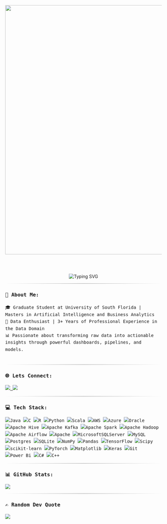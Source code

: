 

<div align="center">

  <!-- 🔹 Custom Header Image -->
  <img src="https://t3.ftcdn.net/jpg/07/11/26/60/360_F_711266053_vk4mgNhKyUXqFgxEuQ8xOQkKQ03fg7Vj.jpg" width="800"/>

<br><br>


  <img src="https://readme-typing-svg.demolab.com?font=Fira+Code&duration=2000&pause=1000&color=007ACC&center=true&vCenter=true&width=600&lines=Hi%2C+I'm+Shwetha+Sunkara!;Data+Engineer+%7C+Data+Analyst;SQL+%7C+Python+%7C+Power+BI+%7C+Tableau;ETL+Pipelines+%7C+Data+Warehousing+%7C+PySpark;Azure+Data+Factory+%7C+Databricks+%7C+Snowflake+%7C+Hive" alt="Typing SVG" />

</div>

<div style="font-family: 'Fira Code', monospace; font-size: 14px; line-height: 1.6;">
<hr style="border: none; height: 1px; background: linear-gradient(to right, transparent, #999, transparent);"/>


### 💫 About Me:
🎓 Graduate Student at University of South Florida | Masters in Artificial Intelligence and Business Analytics  <br>💼 Data Enthusiast | 3+ Years of Professional Experience in the Data Domain  <br>📊 Passionate about transforming raw data into actionable insights through powerful dashboards, pipelines, and models.<br><br>

<hr style="border: none; height: 1px; background: linear-gradient(to right, transparent, #999, transparent);"/>

### 🌐 Lets Connect:
<p>
  <a href="https://www.linkedin.com/in/shwetha-sunkara" target="_blank">
    <img src="https://img.shields.io/badge/LINKEDIN-SHWETHASUNKARA-0077B5?style=for-the-badge&logo=linkedin&logoColor=white"/>
  </a>
  <a href="mailto:shwethasunkarawork@gmail.com">
    <img src="https://img.shields.io/badge/EMAIL-SHWETHASUNKARAWORK@GMAIL.COM-D14836?style=for-the-badge&logo=gmail&logoColor=white"/>
  </a>
</p>
<hr style="border: none; height: 1px; background: linear-gradient(to right, transparent, #999, transparent);"/>

### 💻 Tech Stack:
![Java](https://img.shields.io/badge/java-%23ED8B00.svg?style=flat&logo=openjdk&logoColor=white) ![C](https://img.shields.io/badge/c-%2300599C.svg?style=flat&logo=c&logoColor=white) ![R](https://img.shields.io/badge/r-%23276DC3.svg?style=flat&logo=r&logoColor=white) ![Python](https://img.shields.io/badge/python-3670A0?style=flat&logo=python&logoColor=ffdd54) ![Scala](https://img.shields.io/badge/scala-%23DC322F.svg?style=flat&logo=scala&logoColor=white) ![AWS](https://img.shields.io/badge/AWS-%23FF9900.svg?style=flat&logo=amazon-aws&logoColor=white) ![Azure](https://img.shields.io/badge/azure-%230072C6.svg?style=flat&logo=microsoftazure&logoColor=white) ![Oracle](https://img.shields.io/badge/Oracle-F80000?style=flat&logo=oracle&logoColor=white) ![Apache Hive](https://img.shields.io/badge/Apache%20Hive-FDEE21?style=flat&logo=apachehive&logoColor=black) ![Apache Kafka](https://img.shields.io/badge/Apache%20Kafka-000?style=flat&logo=apachekafka) ![Apache Spark](https://img.shields.io/badge/Apache%20Spark-FDEE21?style=flat&logo=apachespark&logoColor=black) ![Apache Hadoop](https://img.shields.io/badge/Apache%20Hadoop-66CCFF?style=flat&logo=apachehadoop&logoColor=black) ![Apache Airflow](https://img.shields.io/badge/Apache%20Airflow-017CEE?style=flat&logo=Apache%20Airflow&logoColor=white) ![Apache](https://img.shields.io/badge/apache-%23D42029.svg?style=flat&logo=apache&logoColor=white) ![MicrosoftSQLServer](https://img.shields.io/badge/Microsoft%20SQL%20Server-CC2927?style=flat&logo=microsoft%20sql%20server&logoColor=white) ![MySQL](https://img.shields.io/badge/mysql-4479A1.svg?style=flat&logo=mysql&logoColor=white) ![Postgres](https://img.shields.io/badge/postgres-%23316192.svg?style=flat&logo=postgresql&logoColor=white) ![SQLite](https://img.shields.io/badge/sqlite-%2307405e.svg?style=flat&logo=sqlite&logoColor=white) ![NumPy](https://img.shields.io/badge/numpy-%23013243.svg?style=flat&logo=numpy&logoColor=white) ![Pandas](https://img.shields.io/badge/pandas-%23150458.svg?style=flat&logo=pandas&logoColor=white) ![TensorFlow](https://img.shields.io/badge/TensorFlow-%23FF6F00.svg?style=flat&logo=TensorFlow&logoColor=white) ![Scipy](https://img.shields.io/badge/SciPy-%230C55A5.svg?style=flat&logo=scipy&logoColor=%white) ![scikit-learn](https://img.shields.io/badge/scikit--learn-%23F7931E.svg?style=flat&logo=scikit-learn&logoColor=white) ![PyTorch](https://img.shields.io/badge/PyTorch-%23EE4C2C.svg?style=flat&logo=PyTorch&logoColor=white) ![Matplotlib](https://img.shields.io/badge/Matplotlib-%23ffffff.svg?style=flat&logo=Matplotlib&logoColor=black) ![Keras](https://img.shields.io/badge/Keras-%23D00000.svg?style=flat&logo=Keras&logoColor=white) ![Git](https://img.shields.io/badge/git-%23F05033.svg?style=flat&logo=git&logoColor=white) ![Power Bi](https://img.shields.io/badge/power_bi-F2C811?style=flat&logo=powerbi&logoColor=black) ![C#](https://img.shields.io/badge/c%23-%23239120.svg?style=flat&logo=csharp&logoColor=white) ![C++](https://img.shields.io/badge/c++-%2300599C.svg?style=flat&logo=c%2B%2B&logoColor=white)

<hr style="border: none; height: 1px; background: linear-gradient(to right, transparent, #999, transparent);"/>

### 📊 GitHub Stats:
![](https://github-readme-stats.vercel.app/api?username=ShwethaSunkara1&theme=shadow_blue&hide_border=false&include_all_commits=false&count_private=false)<br/>
<hr style="border: none; height: 1px; background: linear-gradient(to right, transparent, #999, transparent);"/>


### ✍️ Random Dev Quote
![](https://quotes-github-readme.vercel.app/api?type=horizontal&theme=radical)
</div>
<!-- Proudly created with GPRM ( https://gprm.itsvg.in ) -->
